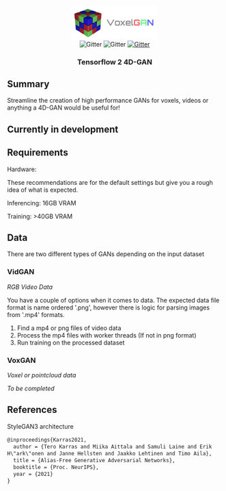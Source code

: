 <p align="center">
   <img src="./resources/voxelgan.png" height="40%" width="40%"/>
   <br>
   <a>
      <img src="https://img.shields.io/badge/python-3.9-blue.svg" alt="Gitter">
   </a>
   <a>
      <img src="https://camo.githubusercontent.com/7ce7d8e78ad8ddab3bea83bb9b98128528bae110/68747470733a2f2f616c65656e34322e6769746875622e696f2f6261646765732f7372632f74656e736f72666c6f772e737667" alt="Gitter">
   </a>
   <a href="https://opensource.org/licenses/MIT">
      <img src="https://img.shields.io/badge/License-MIT-yellow.svg" alt="Gitter">
   </a>
   <h3 align="center">Tensorflow 2 4D-GAN</h3>
</p>


## Summary

Streamline the creation of high performance GANs for voxels, videos or anything a 4D-GAN would be useful for!

## **Currently in development**


## Requirements

Hardware:

These recommendations are for the default settings but give you a rough idea of what is expected.

Inferencing: 16GB VRAM

Training:  >40GB VRAM


## Data

There are two different types of GANs depending on the input dataset

### VidGAN

*RGB Video Data*

You have a couple of options when it comes to data. The expected data file format is name ordered '.png', however there is logic for parsing images from '.mp4' formats.

1. Find a mp4 or png files of video data
2. Process the mp4 files with worker threads (If not in png format)
3. Run training on the processed dataset

### VoxGAN

*Voxel or pointcloud data*

*To be completed*

## References

StyleGAN3 architecture

```text
@inproceedings{Karras2021,
  author = {Tero Karras and Miika Aittala and Samuli Laine and Erik H\"ark\"onen and Janne Hellsten and Jaakko Lehtinen and Timo Aila},
  title = {Alias-Free Generative Adversarial Networks},
  booktitle = {Proc. NeurIPS},
  year = {2021}
}

```

